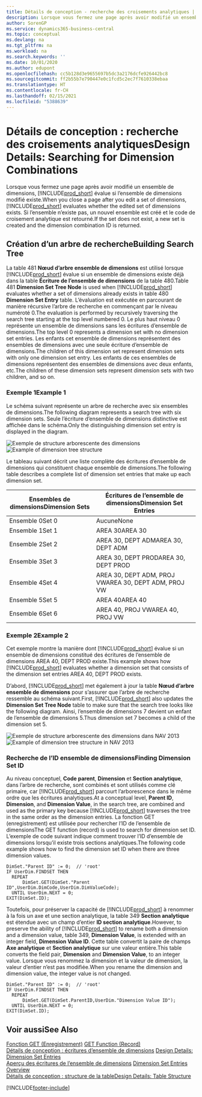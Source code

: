 ```yaml
---
title: Détails de conception - recherche des croisements analytiques | Microsoft Docs
description: Lorsque vous fermez une page après avoir modifié un ensemble de dimensions, Business Central évalue si l’ensemble de dimensions modifié existe. Si l’ensemble n’existe pas, un nouvel ensemble est créé et le code de croisement analytique est retourné.
author: SorenGP
ms.service: dynamics365-business-central
ms.topic: conceptual
ms.devlang: na
ms.tgt_pltfrm: na
ms.workload: na
ms.search.keywords: ''
ms.date: 10/01/2020
ms.author: edupont
ms.openlocfilehash: cc5b128d3e9655697b5dc3a2176dcfe926442bc8
ms.sourcegitcommit: ff2b55b7e790447e0c1fcd5c2ec7f7610338ebaa
ms.translationtype: HT
ms.contentlocale: fr-CH
ms.lasthandoff: 02/15/2021
ms.locfileid: "5388639"
---
```

# <a name="design-details-searching-for-dimension-combinations"></a><span data-ttu-id="67082-104">Détails de conception : recherche des croisements analytiques</span><span class="sxs-lookup"><span data-stu-id="67082-104">Design Details: Searching for Dimension Combinations</span></span>
<span data-ttu-id="67082-105">Lorsque vous fermez une page après avoir modifié un ensemble de dimensions, [!INCLUDE[prod_short](includes/prod_short.md)] évalue si l’ensemble de dimensions modifié existe.</span><span class="sxs-lookup"><span data-stu-id="67082-105">When you close a page after you edit a set of dimensions, [!INCLUDE[prod_short](includes/prod_short.md)] evaluates whether the edited set of dimensions exists.</span></span> <span data-ttu-id="67082-106">Si l’ensemble n’existe pas, un nouvel ensemble est créé et le code de croisement analytique est retourné.</span><span class="sxs-lookup"><span data-stu-id="67082-106">If the set does not exist, a new set is created and the dimension combination ID is returned.</span></span>  

## <a name="building-search-tree"></a><span data-ttu-id="67082-107">Création d’un arbre de recherche</span><span class="sxs-lookup"><span data-stu-id="67082-107">Building Search Tree</span></span>  
 <span data-ttu-id="67082-108">La table 481 **Nœud d’arbre ensemble de dimensions** est utilisé lorsque [!INCLUDE[prod_short](includes/prod_short.md)] évalue si un ensemble de dimensions existe déjà dans la table **Écriture de l’ensemble de dimensions** de la table 480.</span><span class="sxs-lookup"><span data-stu-id="67082-108">Table 481 **Dimension Set Tree Node** is used when [!INCLUDE[prod_short](includes/prod_short.md)] evaluates whether a set of dimensions already exists in table 480 **Dimension Set Entry** table.</span></span> <span data-ttu-id="67082-109">L’évaluation est exécutée en parcourant de manière récursive l’arbre de recherche en commençant par le niveau numéroté 0.</span><span class="sxs-lookup"><span data-stu-id="67082-109">The evaluation is performed by recursively traversing the search tree starting at the top level numbered 0.</span></span> <span data-ttu-id="67082-110">Le plus haut niveau 0 représente un ensemble de dimensions sans les écritures d’ensemble de dimensions.</span><span class="sxs-lookup"><span data-stu-id="67082-110">The top level 0 represents a dimension set with no dimension set entries.</span></span> <span data-ttu-id="67082-111">Les enfants cet ensemble de dimensions représentent des ensembles de dimensions avec une seule écriture d’ensemble de dimensions.</span><span class="sxs-lookup"><span data-stu-id="67082-111">The children of this dimension set represent dimension sets with only one dimension set entry.</span></span> <span data-ttu-id="67082-112">Les enfants de ces ensembles de dimensions représentent des ensembles de dimensions avec deux enfants, etc.</span><span class="sxs-lookup"><span data-stu-id="67082-112">The children of these dimension sets represent dimension sets with two children, and so on.</span></span>  

### <a name="example-1"></a><span data-ttu-id="67082-113">Exemple 1</span><span class="sxs-lookup"><span data-stu-id="67082-113">Example 1</span></span>  
 <span data-ttu-id="67082-114">Le schéma suivant représente un arbre de recherche avec six ensembles de dimensions.</span><span class="sxs-lookup"><span data-stu-id="67082-114">The following diagram represents a search tree with six dimension sets.</span></span> <span data-ttu-id="67082-115">Seule l’écriture d’ensemble de dimensions distinctive est affichée dans le schéma.</span><span class="sxs-lookup"><span data-stu-id="67082-115">Only the distinguishing dimension set entry is displayed in the diagram.</span></span>  

 <span data-ttu-id="67082-116">![Exemple de structure arborescente des dimensions](media/nav2013_dimension_tree.png "Exemple de structure arborescente des dimensions")</span><span class="sxs-lookup"><span data-stu-id="67082-116">![Example of dimension tree structure](media/nav2013_dimension_tree.png "Example of dimension tree structure")</span></span>  

 <span data-ttu-id="67082-117">Le tableau suivant décrit une liste complète des écritures d’ensemble de dimensions qui constituent chaque ensemble de dimensions.</span><span class="sxs-lookup"><span data-stu-id="67082-117">The following table describes a complete list of dimension set entries that make up each dimension set.</span></span>  

|<span data-ttu-id="67082-118">Ensembles de dimensions</span><span class="sxs-lookup"><span data-stu-id="67082-118">Dimension Sets</span></span>|<span data-ttu-id="67082-119">Écritures de l’ensemble de dimensions</span><span class="sxs-lookup"><span data-stu-id="67082-119">Dimension Set Entries</span></span>|  
|--------------------|---------------------------|  
|<span data-ttu-id="67082-120">Ensemble 0</span><span class="sxs-lookup"><span data-stu-id="67082-120">Set 0</span></span>|<span data-ttu-id="67082-121">Aucune</span><span class="sxs-lookup"><span data-stu-id="67082-121">None</span></span>|  
|<span data-ttu-id="67082-122">Ensemble 1</span><span class="sxs-lookup"><span data-stu-id="67082-122">Set 1</span></span>|<span data-ttu-id="67082-123">AREA 30</span><span class="sxs-lookup"><span data-stu-id="67082-123">AREA 30</span></span>|  
|<span data-ttu-id="67082-124">Ensemble 2</span><span class="sxs-lookup"><span data-stu-id="67082-124">Set 2</span></span>|<span data-ttu-id="67082-125">AREA 30, DEPT ADM</span><span class="sxs-lookup"><span data-stu-id="67082-125">AREA 30, DEPT ADM</span></span>|  
|<span data-ttu-id="67082-126">Ensemble 3</span><span class="sxs-lookup"><span data-stu-id="67082-126">Set 3</span></span>|<span data-ttu-id="67082-127">AREA 30, DEPT PROD</span><span class="sxs-lookup"><span data-stu-id="67082-127">AREA 30, DEPT PROD</span></span>|  
|<span data-ttu-id="67082-128">Ensemble 4</span><span class="sxs-lookup"><span data-stu-id="67082-128">Set 4</span></span>|<span data-ttu-id="67082-129">AREA 30, DEPT ADM, PROJ VW</span><span class="sxs-lookup"><span data-stu-id="67082-129">AREA 30, DEPT ADM, PROJ VW</span></span>|  
|<span data-ttu-id="67082-130">Ensemble 5</span><span class="sxs-lookup"><span data-stu-id="67082-130">Set 5</span></span>|<span data-ttu-id="67082-131">AREA 40</span><span class="sxs-lookup"><span data-stu-id="67082-131">AREA 40</span></span>|  
|<span data-ttu-id="67082-132">Ensemble 6</span><span class="sxs-lookup"><span data-stu-id="67082-132">Set 6</span></span>|<span data-ttu-id="67082-133">AREA 40, PROJ VW</span><span class="sxs-lookup"><span data-stu-id="67082-133">AREA 40, PROJ VW</span></span>|  

### <a name="example-2"></a><span data-ttu-id="67082-134">Exemple 2</span><span class="sxs-lookup"><span data-stu-id="67082-134">Example 2</span></span>  
 <span data-ttu-id="67082-135">Cet exemple montre la manière dont [!INCLUDE[prod_short](includes/prod_short.md)] évalue si un ensemble de dimensions constitué des écritures de l’ensemble de dimensions AREA 40, DEPT PROD existe.</span><span class="sxs-lookup"><span data-stu-id="67082-135">This example shows how [!INCLUDE[prod_short](includes/prod_short.md)] evaluates whether a dimension set that consists of the dimension set entries AREA 40, DEPT PROD exists.</span></span>  

 <span data-ttu-id="67082-136">D’abord, [!INCLUDE[prod_short](includes/prod_short.md)] met également à jour la table **Nœud d’arbre ensemble de dimensions** pour s’assurer que l’arbre de recherche ressemble au schéma suivant.</span><span class="sxs-lookup"><span data-stu-id="67082-136">First, [!INCLUDE[prod_short](includes/prod_short.md)] also updates the **Dimension Set Tree Node** table to make sure that the search tree looks like the following diagram.</span></span> <span data-ttu-id="67082-137">Ainsi, l’ensemble de dimensions 7 devient un enfant de l’ensemble de dimensions 5.</span><span class="sxs-lookup"><span data-stu-id="67082-137">Thus dimension set 7 becomes a child of the dimension set 5.</span></span>  

 <span data-ttu-id="67082-138">![Exemple de structure arborescente des dimensions dans NAV 2013](media/nav2013_dimension_tree_example2.png "Exemple de structure arborescente des dimensions dans NAV 2013")</span><span class="sxs-lookup"><span data-stu-id="67082-138">![Example of dimension tree structure in NAV 2013](media/nav2013_dimension_tree_example2.png "Example of dimension tree structure in NAV 2013")</span></span>  

### <a name="finding-dimension-set-id"></a><span data-ttu-id="67082-139">Recherche de l’ID ensemble de dimensions</span><span class="sxs-lookup"><span data-stu-id="67082-139">Finding Dimension Set ID</span></span>  
 <span data-ttu-id="67082-140">Au niveau conceptuel, **Code parent**, **Dimension** et **Section analytique**, dans l’arbre de recherche, sont combinés et sont utilisés comme clé primaire, car [!INCLUDE[prod_short](includes/prod_short.md)] parcourt l’arborescence dans le même ordre que les écritures analytiques.</span><span class="sxs-lookup"><span data-stu-id="67082-140">At a conceptual level, **Parent ID**, **Dimension**, and **Dimension Value**, in the search tree, are combined and used as the primary key because [!INCLUDE[prod_short](includes/prod_short.md)] traverses the tree in the same order as the dimension entries.</span></span> <span data-ttu-id="67082-141">La fonction GET (enregistrement) est utilisée pour rechercher l’ID de l’ensemble de dimensions</span><span class="sxs-lookup"><span data-stu-id="67082-141">The GET function (record) is used to search for dimension set ID.</span></span> <span data-ttu-id="67082-142">L’exemple de code suivant indique comment trouver l’ID d’ensemble de dimensions lorsqu’il existe trois sections analytiques.</span><span class="sxs-lookup"><span data-stu-id="67082-142">The following code example shows how to find the dimension set ID when there are three dimension values.</span></span>  

```  
DimSet."Parent ID" := 0;  // 'root'  
IF UserDim.FINDSET THEN  
  REPEAT  
      DimSet.GET(DimSet."Parent ID",UserDim.DimCode,UserDim.DimValueCode);  
  UNTIL UserDim.NEXT = 0;  
EXIT(DimSet.ID);  

```  

<span data-ttu-id="67082-143">Toutefois, pour préserver la capacité de [!INCLUDE[prod_short](includes/prod_short.md)] à renommer à la fois un axe et une section analytique, la table 349 **Section analytique** est étendue avec un champ d’entier **ID section analytique**.</span><span class="sxs-lookup"><span data-stu-id="67082-143">However, to preserve the ability of [!INCLUDE[prod_short](includes/prod_short.md)] to rename both a dimension and a dimension value, table 349, **Dimension Value**, is extended with an integer field, **Dimension Value ID**.</span></span> <span data-ttu-id="67082-144">Cette table convertit la paire de champs **Axe analytique** et **Section analytique** sur une valeur entière.</span><span class="sxs-lookup"><span data-stu-id="67082-144">This table converts the field pair, **Dimension** and **Dimension Value**, to an integer value.</span></span> <span data-ttu-id="67082-145">Lorsque vous renommez la dimension et la valeur de dimension, la valeur d’entier n’est pas modifiée.</span><span class="sxs-lookup"><span data-stu-id="67082-145">When you rename the dimension and dimension value, the integer value is not changed.</span></span>  

```  
DimSet."Parent ID" := 0;  // 'root'  
IF UserDim.FINDSET THEN  
  REPEAT  
      DimSet.GET(DimSet.ParentID,UserDim."Dimension Value ID");  
  UNTIL UserDim.NEXT = 0;  
EXIT(DimSet.ID);  

```  

## <a name="see-also"></a><span data-ttu-id="67082-146">Voir aussi</span><span class="sxs-lookup"><span data-stu-id="67082-146">See Also</span></span>  
 <span data-ttu-id="67082-147">[Fonction GET (Enregistrement)](/dynamics-nav/GET-Function--Record-)  </span><span class="sxs-lookup"><span data-stu-id="67082-147">[GET Function (Record)](/dynamics-nav/GET-Function--Record-)  </span></span>  
 <span data-ttu-id="67082-148">[Détails de conception : écritures d’ensemble de dimensions](design-details-dimension-set-entries.md) </span><span class="sxs-lookup"><span data-stu-id="67082-148">[Design Details: Dimension Set Entries](design-details-dimension-set-entries.md) </span></span>  
 <span data-ttu-id="67082-149">[Aperçu des écritures de l’ensemble de dimensions](design-details-dimension-set-entries-overview.md) </span><span class="sxs-lookup"><span data-stu-id="67082-149">[Dimension Set Entries Overview](design-details-dimension-set-entries-overview.md) </span></span>  
 [<span data-ttu-id="67082-150">Détails de conception : structure de la table</span><span class="sxs-lookup"><span data-stu-id="67082-150">Design Details: Table Structure</span></span>](design-details-table-structure.md)   
 


[!INCLUDE[footer-include](includes/footer-banner.md)]
